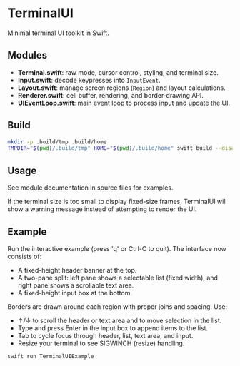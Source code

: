 # TerminalUI

Minimal terminal UI toolkit in Swift.

## Modules

- **Terminal.swift**: raw mode, cursor control, styling, and terminal size.
- **Input.swift**: decode keypresses into `InputEvent`.
- **Layout.swift**: manage screen regions (`Region`) and layout calculations.
- **Renderer.swift**: cell buffer, rendering, and border‑drawing API.
- **UIEventLoop.swift**: main event loop to process input and update the UI.

## Build

```sh
mkdir -p .build/tmp .build/home
TMPDIR="$(pwd)/.build/tmp" HOME="$(pwd)/.build/home" swift build --disable-sandbox
```

## Usage

See module documentation in source files for examples.

If the terminal size is too small to display fixed-size frames, TerminalUI will show a warning message instead of attempting to render the UI.

## Example

Run the interactive example (press 'q' or Ctrl-C to quit). The interface now consists of:

- A fixed-height header banner at the top.
- A two-pane split: left pane shows a selectable list (fixed width), and right pane shows a scrollable text area.
- A fixed-height input box at the bottom.

Borders are drawn around each region with proper joins and spacing. Use:

- ↑/↓ to scroll the header or text area and to move selection in the list.
- Type and press Enter in the input box to append items to the list.
- Tab to cycle focus through header, list, text area, and input.
- Resize your terminal to see SIGWINCH (resize) handling.

```sh
swift run TerminalUIExample
```
